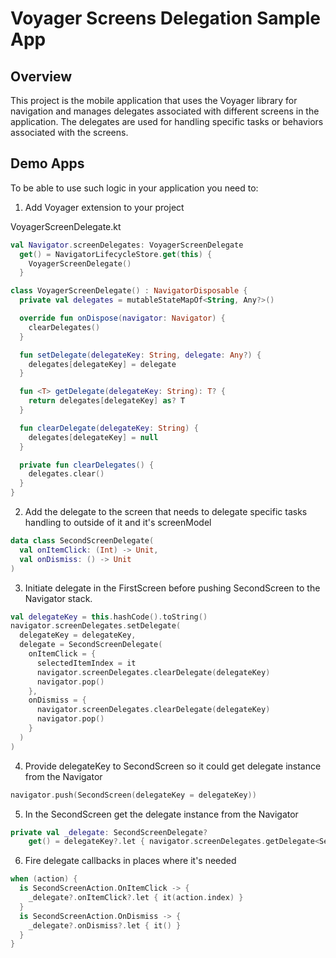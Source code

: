 # Voyager Screens Delegation Sample App

## Overview
This project is the mobile application that uses the Voyager library for navigation and manages delegates associated with different screens in the application. 
The delegates are used for handling specific tasks or behaviors associated with the screens.

## Demo Apps
To be able to use such logic in your application you need to:

1. Add Voyager extension to your project

VoyagerScreenDelegate.kt

```kotlin
val Navigator.screenDelegates: VoyagerScreenDelegate
  get() = NavigatorLifecycleStore.get(this) {
    VoyagerScreenDelegate()
  }

class VoyagerScreenDelegate() : NavigatorDisposable {
  private val delegates = mutableStateMapOf<String, Any?>()

  override fun onDispose(navigator: Navigator) {
    clearDelegates()
  }

  fun setDelegate(delegateKey: String, delegate: Any?) {
    delegates[delegateKey] = delegate
  }

  fun <T> getDelegate(delegateKey: String): T? {
    return delegates[delegateKey] as? T
  }

  fun clearDelegate(delegateKey: String) {
    delegates[delegateKey] = null
  }

  private fun clearDelegates() {
    delegates.clear()
  }
}
```

2. Add the delegate to the screen that needs to delegate specific tasks handling to outside of it and it's screenModel

```kotlin
data class SecondScreenDelegate(
  val onItemClick: (Int) -> Unit,
  val onDismiss: () -> Unit
)
```

3. Initiate delegate in the FirstScreen before pushing SecondScreen to the Navigator stack.

```kotlin
val delegateKey = this.hashCode().toString()
navigator.screenDelegates.setDelegate(
  delegateKey = delegateKey,
  delegate = SecondScreenDelegate(
    onItemClick = {
      selectedItemIndex = it
      navigator.screenDelegates.clearDelegate(delegateKey)
      navigator.pop()
    },
    onDismiss = {
      navigator.screenDelegates.clearDelegate(delegateKey)
      navigator.pop()
    }
  )
)
```

4. Provide delegateKey to SecondScreen so it could get delegate instance from the Navigator

```kotlin
navigator.push(SecondScreen(delegateKey = delegateKey))
```

5. In the SecondScreen get the delegate instance from the Navigator

```kotlin
private val _delegate: SecondScreenDelegate?
    get() = delegateKey?.let { navigator.screenDelegates.getDelegate<SecondScreenDelegate>(delegateKey) }
```

6. Fire delegate callbacks in places where it's needed

```kotlin
when (action) {
  is SecondScreenAction.OnItemClick -> {
    _delegate?.onItemClick?.let { it(action.index) }
  }
  is SecondScreenAction.OnDismiss -> {
    _delegate?.onDismiss?.let { it() }
  }
}
```